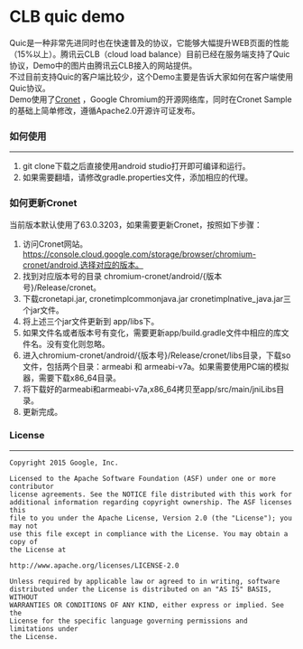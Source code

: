 CLB quic demo
===================================

Quic是一种非常先进同时也在快速普及的协议，它能够大幅提升WEB页面的性能（15%以上）。腾讯云CLB（cloud load balance）目前已经在服务端支持了Quic协议，Demo中的图片由腾讯云CLB接入的网站提供。  
不过目前支持Quic的客户端比较少，这个Demo主要是告诉大家如何在客户端使用Quic协议。  
Demo使用了[Cronet](https://chromium.googlesource.com/chromium/src/+/master/components/cronet?autodive=0%2F%2F)
，Google Chromium的开源网络库，同时在Cronet Sample的基础上简单修改，遵循Apache2.0开源许可证发布。

### 如何使用
---------------
1. git clone下载之后直接使用android studio打开即可编译和运行。
2. 如果需要翻墙，请修改gradle.properties文件，添加相应的代理。

### 如何更新Cronet
当前版本默认使用了63.0.3203，如果需要更新Cronet，按照如下步骤：

1. 访问Cronet网站。https://console.cloud.google.com/storage/browser/chromium-cronet/android,选择对应的版本。
2. 找到对应版本号的目录 chromium-cronet/android/{版本号}/Release/cronet。
3. 下载cronetapi.jar, cronetimplcommonjava.jar cronetimplnative_java.jar三个jar文件。
4. 将上述三个jar文件更新到 app/libs下。
5. 如果文件名或者版本号有变化，需要更新app/build.gradle文件中相应的库文件名。没有变化则忽略。
6. 进入chromium-cronet/android/{版本号}/Release/cronet/libs目录，下载so文件，包括两个目录：armeabi 和 armeabi-v7a。如果需要使用PC端的模拟器，需要下载x86_64目录。
7. 将下载好的armeabi和armeabi-v7a,x86_64拷贝至app/src/main/jniLibs目录。
8. 更新完成。


### License
---------------

```
Copyright 2015 Google, Inc.

Licensed to the Apache Software Foundation (ASF) under one or more contributor
license agreements. See the NOTICE file distributed with this work for
additional information regarding copyright ownership. The ASF licenses this
file to you under the Apache License, Version 2.0 (the "License"); you may not
use this file except in compliance with the License. You may obtain a copy of
the License at

http://www.apache.org/licenses/LICENSE-2.0

Unless required by applicable law or agreed to in writing, software
distributed under the License is distributed on an "AS IS" BASIS, WITHOUT
WARRANTIES OR CONDITIONS OF ANY KIND, either express or implied. See the
License for the specific language governing permissions and limitations under
the License.
```
